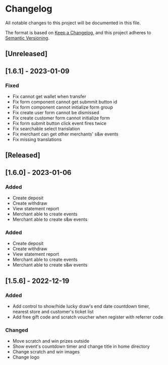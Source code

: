 # Changelog

All notable changes to this project will be documented in this file.

The format is based on [Keep a Changelog](https://keepachangelog.com/en/1.0.0/),
and this project adheres to [Semantic Versioning](https://semver.org/spec/v2.0.0.html).

## [Unreleased]

## [1.6.1] - 2023-01-09

### Fixed

- Fix cannot get wallet when transfer
- Fix form component cannot get submmit button id
- Fix form component cannot initialize form group
- Fix create user form cannot be dismissed
- Fix create customer form cannot initialize form
- Fix form submit button click event fires twice
- Fix searchable select translation
- Fix merchant can get other merchants' s&w events
- Fix missing translations

## [Released]

## [1.6.0] - 2023-01-06

### Added

- Create deposit
- Create withdraw
- View statement report
- Merchant able to create events
- Merchant able to create s&w events

### Added

- Create deposit
- Create withdraw
- View statement report
- Merchant able to create events
- Merchant able to create s&w events

## [1.5.6] - 2022-12-19

### Added

- Add control to show/hide lucky draw's end date countdown timer, nearest store and customer's ticket list
- Add free gift code and scratch voucher when register with referrer code

### Changed

- Move scratch and win prizes outside
- Show event's countdown timer and change title in home directory
- Change scratch and win images
- Change logo
